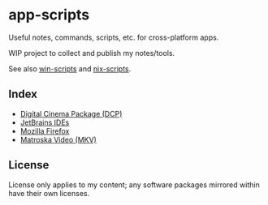 # app-scripts

Useful notes, commands, scripts, etc. for cross-platform apps.

WIP project to collect and publish my notes/tools.

See also [win-scripts](https://github.com/xenago/win-scripts) and [nix-scripts](https://github.com/xenago/nix-scripts).

## Index

* [Digital Cinema Package (DCP)](dcp)
* [JetBrains IDEs](jetbrains)
* [Mozilla Firefox](firefox)
* [Matroska Video (MKV)](mkv)

## License

License only applies to my content; any software packages mirrored within have their own licenses.
